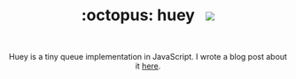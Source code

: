 <h1 align="center">:octopus: huey &nbsp; <img src="https://api.travis-ci.org/smendoza787/huey.svg?branch=master" /></h1>
<br>
<p align="center">Huey is a tiny queue implementation in JavaScript. I wrote a blog post about it <a href="https://sergio.dog/huey-the-queue">here</a>.</p>
